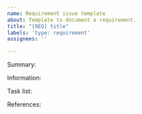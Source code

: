 ```yaml
---
name: Requirement issue template
about: Template to document a requirement.
title: "[REQ] title"
labels: 'type: requirement'
assignees: ''

---
```


Summary:

Information:

Task list:

References:
